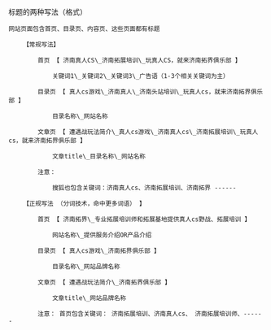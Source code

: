 标题的两种写法（格式）

	网站页面包含首页、目录页、内容页、这些页面都有标题 

		【常规写法】

			首页 【 济南真人CS\_济南拓展培训\_玩真人CS，就来济南拓界俱乐部 】

				关键词1\_关键词2\_关键词3\_广告语（1-3个相关关键词为主）

			目录页 【 真人cs游戏\_济南真人\_济南头站培训\_玩真人cs，就来济南拓界俱乐部 】

				目录名称\_网站名称

			文章页 【 遭遇战玩法简介\_真人cs游戏\_济南真人cs\_济南拓展培训\_玩真人cs，就来济南拓界俱乐部 】

				文章title\_目录名称\_网站名称

			注意：

				搜狐也包含关键词：济南真人cs、济南拓展培训、济南拓界 ------

		【正规写法 （分词技术，命中更多词语） 】

			首页 【 济南拓界\_专业拓展培训师和拓展基地提供真人cs野战、拓展培训 】

				网站名称\_提供服务介绍OR产品介绍

			目录页 【 真人cs游戏\_济南拓界俱乐部 】

				目录名称\_网站品牌名称

			文章页 【 遭遇战玩法简介\_济南拓界俱乐部 】

				文章title\_网站品牌名称

			注意： 首页包含关键词： 济南拓展培训、济南真人cs、 济南拓展培训师、------

